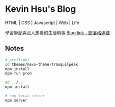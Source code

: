 # Kevin Hsu's Blog

HTML | CSS | Javascript | Web | Life

學習筆記與沒人想看的生活瑣事
[Blog link - 部落格連結](https://kevinshu1995.github.io/blog/)

## Notes

```bash
# preflight
cd themes/hexo-theme-tranquilpeak
npm install
npm run prod

cd ../..
npm install

# run local server
npm server
```
